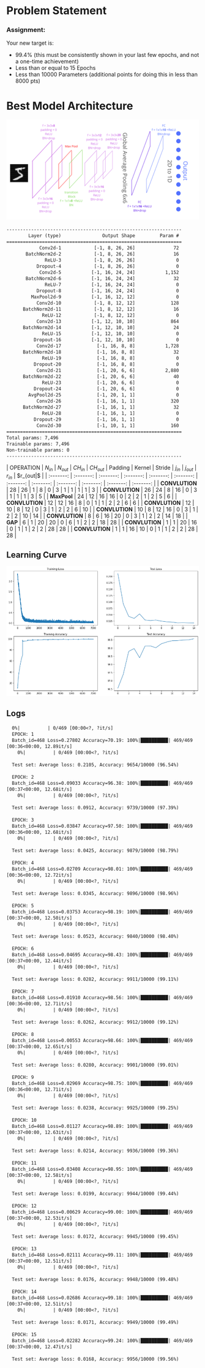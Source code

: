 # Problem Statement

### Assignment:

  Your new target is:
  - 99.4% (this must be consistently shown in your last few epochs, and not a one-time achievement)
  - Less than or equal to 15 Epochs
  - Less than 10000 Parameters (additional points for doing this in less than 8000 pts)

# Best Model Architecture

![alt](Images/SESS5.png)

```
----------------------------------------------------------------
        Layer (type)               Output Shape         Param #
================================================================
            Conv2d-1            [-1, 8, 26, 26]              72
       BatchNorm2d-2            [-1, 8, 26, 26]              16
              ReLU-3            [-1, 8, 26, 26]               0
           Dropout-4            [-1, 8, 26, 26]               0
            Conv2d-5           [-1, 16, 24, 24]           1,152
       BatchNorm2d-6           [-1, 16, 24, 24]              32
              ReLU-7           [-1, 16, 24, 24]               0
           Dropout-8           [-1, 16, 24, 24]               0
         MaxPool2d-9           [-1, 16, 12, 12]               0
           Conv2d-10            [-1, 8, 12, 12]             128
      BatchNorm2d-11            [-1, 8, 12, 12]              16
             ReLU-12            [-1, 8, 12, 12]               0
           Conv2d-13           [-1, 12, 10, 10]             864
      BatchNorm2d-14           [-1, 12, 10, 10]              24
             ReLU-15           [-1, 12, 10, 10]               0
          Dropout-16           [-1, 12, 10, 10]               0
           Conv2d-17             [-1, 16, 8, 8]           1,728
      BatchNorm2d-18             [-1, 16, 8, 8]              32
             ReLU-19             [-1, 16, 8, 8]               0
          Dropout-20             [-1, 16, 8, 8]               0
           Conv2d-21             [-1, 20, 6, 6]           2,880
      BatchNorm2d-22             [-1, 20, 6, 6]              40
             ReLU-23             [-1, 20, 6, 6]               0
          Dropout-24             [-1, 20, 6, 6]               0
        AvgPool2d-25             [-1, 20, 1, 1]               0
           Conv2d-26             [-1, 16, 1, 1]             320
      BatchNorm2d-27             [-1, 16, 1, 1]              32
             ReLU-28             [-1, 16, 1, 1]               0
          Dropout-29             [-1, 16, 1, 1]               0
           Conv2d-30             [-1, 10, 1, 1]             160
================================================================
Total params: 7,496
Trainable params: 7,496
Non-trainable params: 0
----------------------------------------------------------------
```

| OPERATION |	$N_{in}$ |	$N_{out}$ |	$CH_{in}$ |	$CH_{out}$ |	Padding	| Kernel |	Stride	| $j_{in}$ |	$j_{out}$	| $r_{in}$ |	$r_{out|$ |
| :-------: | :-------: | :-------: | :-------: | :-------: | :-------: | :-------: | :-------: | :-------: | :-------: | :-------: | :-------: |
| **CONVLUTION** |	28 | 26	| 1	 | 8	| 0	| 3	| 1 | 1	| 1 |	1  |  3  |
| **CONVLUTION** |	26 | 24	| 8	 | 16 |	0	| 3	| 1	| 1 |	1 |	3  |	5  |
| **MaxPool**    |	24 | 12 |	16 | 16	| 0 |	2	| 2	| 1 |	2 | 5  |	6  |
| **CONVLUTION** |	12 | 12 | 16 |	8	| 0 |	1 |	1	| 2	| 2 |	6  |	6  |
| **CONVLUTION** |	12 | 10 |	8	 | 12	| 0 | 3 |	1	| 2	| 2 |	6  |	10 |
| **CONVLUTION** |	10 | 8  |	12 | 16 | 0 | 3 |	1	| 2	| 2	| 10 |	14 |
| **CONVLUTION** |	8	 | 6  | 16 | 20	| 0	| 3	| 1	| 2 |	2	| 14 |  18 |
| **GAP**        |  6  | 1  |	20 | 20	| 0	| 6	| 1 |	2 |	2 |	18 |	28 |
| **CONVLUTION** |	1	 | 1  |	20 | 16	| 0	| 1	| 1	| 2	| 2	| 28 |  28 |
| **CONVLUTION** |	1	 | 1  |	16 | 10	| 0	| 1 |	1	| 2	| 2	| 28 |	28 |

Learning Curve
------------

![alt](Images/loss.png)

Logs
-----------

```
  0%|          | 0/469 [00:00<?, ?it/s]
  EPOCH: 1
  Batch_id=468 Loss=0.27802 Accuracy=70.19: 100%|██████████| 469/469 [00:36<00:00, 12.89it/s]
    0%|          | 0/469 [00:00<?, ?it/s]

  Test set: Average loss: 0.2105, Accuracy: 9654/10000 (96.54%)

  EPOCH: 2
  Batch_id=468 Loss=0.09033 Accuracy=96.38: 100%|██████████| 469/469 [00:37<00:00, 12.68it/s]
    0%|          | 0/469 [00:00<?, ?it/s]

  Test set: Average loss: 0.0912, Accuracy: 9739/10000 (97.39%)

  EPOCH: 3
  Batch_id=468 Loss=0.03847 Accuracy=97.50: 100%|██████████| 469/469 [00:36<00:00, 12.68it/s]
    0%|          | 0/469 [00:00<?, ?it/s]

  Test set: Average loss: 0.0425, Accuracy: 9879/10000 (98.79%)

  EPOCH: 4
  Batch_id=468 Loss=0.02709 Accuracy=98.01: 100%|██████████| 469/469 [00:36<00:00, 12.72it/s]
    0%|          | 0/469 [00:00<?, ?it/s]

  Test set: Average loss: 0.0345, Accuracy: 9896/10000 (98.96%)

  EPOCH: 5
  Batch_id=468 Loss=0.03753 Accuracy=98.19: 100%|██████████| 469/469 [00:37<00:00, 12.50it/s]
    0%|          | 0/469 [00:00<?, ?it/s]

  Test set: Average loss: 0.0523, Accuracy: 9840/10000 (98.40%)

  EPOCH: 6
  Batch_id=468 Loss=0.04695 Accuracy=98.43: 100%|██████████| 469/469 [00:37<00:00, 12.44it/s]
    0%|          | 0/469 [00:00<?, ?it/s]

  Test set: Average loss: 0.0282, Accuracy: 9911/10000 (99.11%)

  EPOCH: 7
  Batch_id=468 Loss=0.01910 Accuracy=98.56: 100%|██████████| 469/469 [00:36<00:00, 12.71it/s]
    0%|          | 0/469 [00:00<?, ?it/s]

  Test set: Average loss: 0.0262, Accuracy: 9912/10000 (99.12%)

  EPOCH: 8
  Batch_id=468 Loss=0.00553 Accuracy=98.66: 100%|██████████| 469/469 [00:37<00:00, 12.65it/s]
    0%|          | 0/469 [00:00<?, ?it/s]

  Test set: Average loss: 0.0280, Accuracy: 9901/10000 (99.01%)

  EPOCH: 9
  Batch_id=468 Loss=0.02969 Accuracy=98.75: 100%|██████████| 469/469 [00:36<00:00, 12.71it/s]
    0%|          | 0/469 [00:00<?, ?it/s]

  Test set: Average loss: 0.0238, Accuracy: 9925/10000 (99.25%)

  EPOCH: 10
  Batch_id=468 Loss=0.01127 Accuracy=98.89: 100%|██████████| 469/469 [00:37<00:00, 12.63it/s]
    0%|          | 0/469 [00:00<?, ?it/s]

  Test set: Average loss: 0.0214, Accuracy: 9936/10000 (99.36%)

  EPOCH: 11
  Batch_id=468 Loss=0.03408 Accuracy=98.95: 100%|██████████| 469/469 [00:37<00:00, 12.58it/s]
    0%|          | 0/469 [00:00<?, ?it/s]

  Test set: Average loss: 0.0199, Accuracy: 9944/10000 (99.44%)

  EPOCH: 12
  Batch_id=468 Loss=0.00629 Accuracy=99.00: 100%|██████████| 469/469 [00:37<00:00, 12.53it/s]
    0%|          | 0/469 [00:00<?, ?it/s]

  Test set: Average loss: 0.0172, Accuracy: 9945/10000 (99.45%)

  EPOCH: 13
  Batch_id=468 Loss=0.02111 Accuracy=99.11: 100%|██████████| 469/469 [00:37<00:00, 12.51it/s]
    0%|          | 0/469 [00:00<?, ?it/s]

  Test set: Average loss: 0.0176, Accuracy: 9948/10000 (99.48%)

  EPOCH: 14
  Batch_id=468 Loss=0.02686 Accuracy=99.18: 100%|██████████| 469/469 [00:37<00:00, 12.51it/s]
    0%|          | 0/469 [00:00<?, ?it/s]

  Test set: Average loss: 0.0171, Accuracy: 9949/10000 (99.49%)

  EPOCH: 15
  Batch_id=468 Loss=0.02282 Accuracy=99.24: 100%|██████████| 469/469 [00:37<00:00, 12.47it/s]

  Test set: Average loss: 0.0168, Accuracy: 9956/10000 (99.56%)

```


